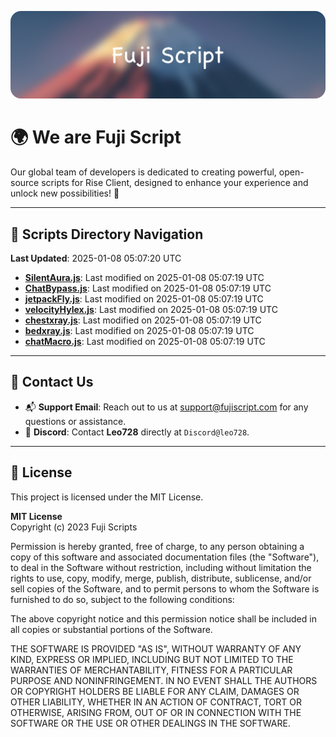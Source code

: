 ![Banner](.github/b.webp)

# 🌍 **We are Fuji Script**

Our global team of developers is dedicated to creating powerful, open-source scripts for Rise Client, designed to enhance your experience and unlock new possibilities! 🌟

---
<!-- SCRIPTS_NAVIGATION_START -->
## 📂 **Scripts Directory Navigation**

**Last Updated**: 2025-01-08 05:07:20 UTC

- **[SilentAura.js](scripts/SilentAura.js)**: Last modified on 2025-01-08 05:07:19 UTC
- **[ChatBypass.js](scripts/ChatBypass.js)**: Last modified on 2025-01-08 05:07:19 UTC
- **[jetpackFly.js](scripts/jetpackFly.js)**: Last modified on 2025-01-08 05:07:19 UTC
- **[velocityHylex.js](scripts/velocityHylex.js)**: Last modified on 2025-01-08 05:07:19 UTC
- **[chestxray.js](scripts/chestxray.js)**: Last modified on 2025-01-08 05:07:19 UTC
- **[bedxray.js](scripts/bedxray.js)**: Last modified on 2025-01-08 05:07:19 UTC
- **[chatMacro.js](scripts/chatMacro.js)**: Last modified on 2025-01-08 05:07:19 UTC

<!-- SCRIPTS_NAVIGATION_END -->

---

## 💬 **Contact Us**  
- 📬 **Support Email**: Reach out to us at [support@fujiscript.com](mailto:support@fujiscript.com) for any questions or assistance.  
- 💬 **Discord**: Contact **Leo728** directly at `Discord@leo728`.

---

## 📜 **License**

This project is licensed under the MIT License.  

**MIT License**  
Copyright (c) 2023 Fuji Scripts  

Permission is hereby granted, free of charge, to any person obtaining a copy of this software and associated documentation files (the "Software"), to deal in the Software without restriction, including without limitation the rights to use, copy, modify, merge, publish, distribute, sublicense, and/or sell copies of the Software, and to permit persons to whom the Software is furnished to do so, subject to the following conditions:  

The above copyright notice and this permission notice shall be included in all copies or substantial portions of the Software.  

THE SOFTWARE IS PROVIDED "AS IS", WITHOUT WARRANTY OF ANY KIND, EXPRESS OR IMPLIED, INCLUDING BUT NOT LIMITED TO THE WARRANTIES OF MERCHANTABILITY, FITNESS FOR A PARTICULAR PURPOSE AND NONINFRINGEMENT. IN NO EVENT SHALL THE AUTHORS OR COPYRIGHT HOLDERS BE LIABLE FOR ANY CLAIM, DAMAGES OR OTHER LIABILITY, WHETHER IN AN ACTION OF CONTRACT, TORT OR OTHERWISE, ARISING FROM, OUT OF OR IN CONNECTION WITH THE SOFTWARE OR THE USE OR OTHER DEALINGS IN THE SOFTWARE.  
